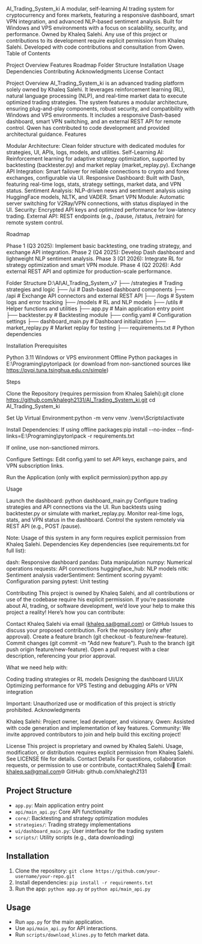 AI_Trading_System_ki
A modular, self-learning AI trading system for cryptocurrency and forex markets, featuring a responsive dashboard, smart VPN integration, and advanced NLP-based sentiment analysis. Built for Windows and VPS environments with a focus on scalability, security, and performance.
Owned by Khaleq Salehi. Any use of this project or contributions to its development require explicit permission from Khaleq Salehi. Developed with code contributions and consultation from Qwen.
Table of Contents

Project Overview
Features
Roadmap
Folder Structure
Installation
Usage
Dependencies
Contributing
Acknowledgments
License
Contact

Project Overview
AI_Trading_System_ki is an advanced trading platform solely owned by Khaleq Salehi. It leverages reinforcement learning (RL), natural language processing (NLP), and real-time market data to execute optimized trading strategies. The system features a modular architecture, ensuring plug-and-play components, robust security, and compatibility with Windows and VPS environments. It includes a responsive Dash-based dashboard, smart VPN switching, and an external REST API for remote control. Qwen has contributed to code development and provided architectural guidance.
Features

Modular Architecture: Clean folder structure with dedicated modules for strategies, UI, APIs, logs, models, and utilities.
Self-Learning AI: Reinforcement learning for adaptive strategy optimization, supported by backtesting (backtester.py) and market replay (market_replay.py).
Exchange API Integration: Smart failover for reliable connections to crypto and forex exchanges, configurable via UI.
Responsive Dashboard: Built with Dash, featuring real-time logs, stats, strategy settings, market data, and VPN status.
Sentiment Analysis: NLP-driven news and sentiment analysis using HuggingFace models, NLTK, and VADER.
Smart VPN Module: Automatic server switching for V2Ray/VPN connections, with status displayed in the UI.
Security: Encrypted API keys and optimized performance for low-latency trading.
External API: REST endpoints (e.g., /pause, /status, /retrain) for remote system control.

Roadmap

Phase 1 (Q3 2025): Implement basic backtesting, one trading strategy, and exchange API integration.
Phase 2 (Q4 2025): Develop Dash dashboard and lightweight NLP sentiment analysis.
Phase 3 (Q1 2026): Integrate RL for strategy optimization and smart VPN module.
Phase 4 (Q2 2026): Add external REST API and optimize for production-scale performance.

Folder Structure
D:\AI\AI_Trading_System_v7
├── /strategies        # Trading strategies and logic
├── /ui                # Dash-based dashboard components
├── /api               # Exchange API connectors and external REST API
├── /logs              # System logs and error tracking
├── /models            # RL and NLP models
├── /utils             # Helper functions and utilities
├── app.py             # Main application entry point
├── backtester.py      # Backtesting module
├── config.yaml        # Configuration settings
├── dashboard_main.py  # Dashboard initialization
├── market_replay.py   # Market replay for testing
├── requirements.txt   # Python dependencies

Installation
Prerequisites

Python 3.11
Windows or VPS environment
Offline Python packages in E:\Programing\pyton\pack (or download from non-sanctioned sources like https://pypi.tuna.tsinghua.edu.cn/simple)

Steps

Clone the Repository (requires permission from Khaleq Salehi):git clone https://github.com/khalegh2131/AI_Trading_System_ki.git
cd AI_Trading_System_ki


Set Up Virtual Environment:python -m venv venv
.\venv\Scripts\activate


Install Dependencies:
If using offline packages:pip install --no-index --find-links=E:\Programing\pyton\pack -r requirements.txt


If online, use non-sanctioned mirrors.


Configure Settings:
Edit config.yaml to set API keys, exchange pairs, and VPN subscription links.


Run the Application (only with explicit permission):python app.py



Usage

Launch the dashboard: python dashboard_main.py
Configure trading strategies and API connections via the UI.
Run backtests using backtester.py or simulate with market_replay.py.
Monitor real-time logs, stats, and VPN status in the dashboard.
Control the system remotely via REST API (e.g., POST /pause).

Note: Usage of this system in any form requires explicit permission from Khaleq Salehi.
Dependencies
Key dependencies (see requirements.txt for full list):

dash: Responsive dashboard
pandas: Data manipulation
numpy: Numerical operations
requests: API connections
huggingface_hub: NLP models
nltk: Sentiment analysis
vaderSentiment: Sentiment scoring
pyyaml: Configuration parsing
pytest: Unit testing

Contributing
This project is owned by Khaleq Salehi, and all contributions or use of the codebase require his explicit permission. If you’re passionate about AI, trading, or software development, we’d love your help to make this project a reality! Here’s how you can contribute:

Contact Khaleq Salehi via email (khaleq.sa@gmail.com) or GitHub Issues to discuss your proposed contribution.
Fork the repository (only after approval).
Create a feature branch (git checkout -b feature/new-feature).
Commit changes (git commit -m "Add new feature").
Push to the branch (git push origin feature/new-feature).
Open a pull request with a clear description, referencing your prior approval.

What we need help with:

Coding trading strategies or RL models
Designing the dashboard UI/UX
Optimizing performance for VPS
Testing and debugging APIs or VPN integration

Important: Unauthorized use or modification of this project is strictly prohibited.
Acknowledgments

Khaleq Salehi: Project owner, lead developer, and visionary.
Qwen: Assisted with code generation and implementation of key features.
Community: We invite approved contributors to join and help build this exciting project!

License
This project is proprietary and owned by Khaleq Salehi. Usage, modification, or distribution requires explicit permission from Khaleq Salehi. See LICENSE file for details.
Contact Details
For questions, collaboration requests, or permission to use or contribute, contact:Khaleq Salehi📧 Email: khaleq.sa@gmail.com🌐 GitHub: github.com/khalegh2131
## Project Structure
- `app.py`: Main application entry point
- `api/main_api.py`: Core API functionality
- `core/`: Backtesting and strategy optimization modules
- `strategies/`: Trading strategy implementations
- `ui/dashboard_main.py`: User interface for the trading system
- `scripts/`: Utility scripts (e.g., data downloading)

## Installation
1. Clone the repository: `git clone https://github.com/your-username/your-repo.git`
2. Install dependencies: `pip install -r requirements.txt`
3. Run the app: `python app.py` or `python api/main_api.py`

## Usage
- Run `app.py` for the main application.
- Use `api/main_api.py` for API interactions.
- Run `scripts/download_klines.py` to fetch market data.
